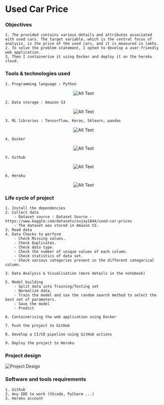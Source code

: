 # Used Car Price 

### Objectives
    1. The provided contains various details and attributes associated with used cars. The target variable, which is the central focus of analysis, is the price of the used cars, and it is measured in lakhs.
    2. To solve the problem statement, I opted to develop a user-friendly web application.
    3. Then I containerise it using Docker and deploy it on the heroku cloud.

### Tools & technologies used
    1. Programming language : Python
<div align="center">
  <img src="https://github.com/Ahak99/used-car-price/assets/101395769/77eb34b4-d758-4f70-bbf9-4cde54ced129" alt="Alt Text">
</div>

    2. Data storage : Amazon S3
<div align="center">
  <img src="https://github.com/Ahak99/used-car-price/assets/101395769/6d920e5e-ad0d-43cc-889f-91123fdf2d56" alt="Alt Text">
</div>

    3. ML libraries : Tensorflow, Keras, Sklearn, pandas
<div align="center">
  <img src="https://github.com/Ahak99/used-car-price/assets/101395769/fae06a0b-7055-4c42-85f0-3a424bad9bef" alt="Alt Text">
</div>
    
    4. Docker
<div align="center">
  <img src="https://github.com/Ahak99/used-car-price/assets/101395769/69fef606-0c05-48dd-9829-ee618887f797" alt="Alt Text">
</div>
    
    5. Github
<div align="center">
  <img src="https://github.com/Ahak99/used-car-price/assets/101395769/308b6f2c-6e69-4c92-b210-9d82b2d257e3" alt="Alt Text">
</div>
    
    6. Heroku
<div align="center">
  <img src="https://github.com/Ahak99/used-car-price/assets/101395769/eb3aba47-aba8-4972-8fef-b9d30490cc31" alt="Alt Text">
</div>

### Life cycle of project
    1. Install the dependencies
    2. Collect data
        - Dataset source : Dataset Source - https://www.kaggle.com/datasets/sujay1844/used-car-prices
        - The dataset was stored in Amazon S3.
    3. Read data
    4. Data Checks to perform
        - Check Missing values.
        - Check Duplicates.
        - Check data type.
        - Check the number of unique values of each column.
        - Check statistics of data set.
        - Check various categories present in the different categorical column.

    3. Data Analysis & Visualisation (more details in the notebook)

    5. Model building
        - Split data into Training/Testing set
        - Normalize data.
        - Train the model and use the random search method to select the best set of parameters.
        - Save the model
        - Predict

    6. Containerising the web application using Docker

    7. Push the project to GitHub

    8. Develop a CI/CD pipeline using GitHub actions

    9. Deploy the project to Heroku 

### Project design 
![Project Design](https://github.com/Ahak99/used-car-price/assets/101395769/183e7494-753c-4ec5-bda5-00de17eda571)

### Software and tools requirements

    1. Github
    2. Any IDE to work (VScode, PyCharm ...)
    3. Heroku account
